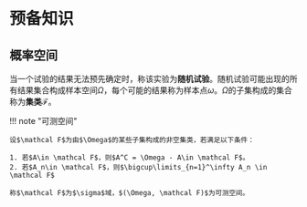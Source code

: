 # 预备知识

## 概率空间

当一个试验的结果无法预先确定时，称该实验为**随机试验**。随机试验可能出现的所有结果集合构成样本空间$\Omega$，每个可能的结果称为样本点$\omega$。$\Omega$的子集构成的集合称为**集类**$\mathcal F$。

!!! note "可测空间"

    设$\mathcal F$为由$\Omega$的某些子集构成的非空集类，若满足以下条件：

    1. 若$A\in \mathcal F$，则$A^C = \Omega - A\in \mathcal F$。
    2. 若$A_n\in \mathcal F$，则$\bigcup\limits_{n=1}^\infty A_n \in \mathcal F$

    称$\mathcal F$为$\sigma$域，$(\Omega, \mathcal F)$为可测空间。